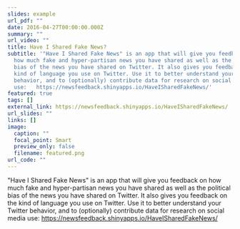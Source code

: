 ```yaml
---
slides: example
url_pdf: ""
date: 2016-04-27T00:00:00.000Z
summary: ""
url_video: ""
title: Have I Shared Fake News?
subtitle: '"Have I Shared Fake News" is an app that will give you feedback on
  how much fake and hyper-partisan news you have shared as well as the political
  bias of the news you have shared on Twitter. It also gives you feedback on the
  kind of language you use on Twitter. Use it to better understand your Twitter
  behavior, and to (optionally) contribute data for research on social media
  use:   https://newsfeedback.shinyapps.io/HaveISharedFakeNews/'
featured: true
tags: []
external_link: https://newsfeedback.shinyapps.io/HaveISharedFakeNews/
url_slides: ""
links: []
image:
  caption: ""
  focal_point: Smart
  preview_only: false
  filename: featured.png
url_code: ""
---
```

"Have I Shared Fake News" is an app that will give you feedback on how much fake and hyper-partisan news you have shared as well as the political bias of the news you have shared on Twitter. It also gives you feedback on the kind of language you use on Twitter. Use it to better understand your Twitter behavior, and to (optionally) contribute data for research on social media use:   https://newsfeedback.shinyapps.io/HaveISharedFakeNews/